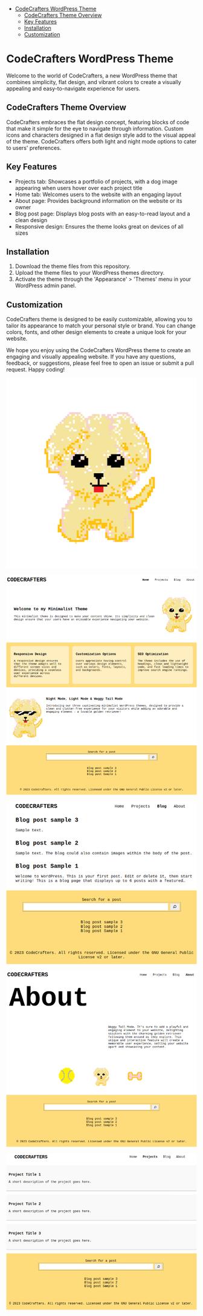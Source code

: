 - [CodeCrafters WordPress Theme](#codecrafters-wordpress-theme)
  * [CodeCrafters Theme Overview](#codecrafters-theme-overview)
  * [Key Features](#key-features)
  * [Installation](#installation)
  * [Customization](#customization)
 

# CodeCrafters WordPress Theme

Welcome to the world of CodeCrafters, a new WordPress theme that combines simplicity, flat design, and vibrant colors to create a visually appealing and easy-to-navigate experience for users.

## CodeCrafters Theme Overview

CodeCrafters embraces the flat design concept, featuring blocks of code that make it simple for the eye to navigate through information. Custom icons and characters designed in a flat design style add to the visual appeal of the theme. CodeCrafters offers both light and night mode options to cater to users' preferences.

## Key Features
- Projects tab: Showcases a portfolio of projects, with a dog image appearing when users hover over each project title
- Home tab: Welcomes users to the website with an engaging layout
- About page: Provides background information on the website or its owner
- Blog post page: Displays blog posts with an easy-to-read layout and a clean design
- Responsive design: Ensures the theme looks great on devices of all sizes

## Installation

1. Download the theme files from this repository.
2. Upload the theme files to your WordPress themes directory.
3. Activate the theme through the 'Appearance' > 'Themes' menu in your WordPress admin panel.

## Customization
CodeCrafters theme is designed to be easily customizable, allowing you to tailor its appearance to match your personal style or brand. You can change colors, fonts, and other design elements to create a unique look for your website.

We hope you enjoy using the CodeCrafters WordPress theme to create an engaging and visually appealing website. If you have any questions, feedback, or suggestions, please feel free to open an issue or submit a pull request. Happy coding!

![alt text](https://github.com/grace-creator/codecrafters-wp/blob/main/images/golden.png)

![alt text](https://github.com/grace-creator/codecrafters-wp/blob/main/images/home-screenshot.png)

![alt text](https://github.com/grace-creator/codecrafters-wp/blob/main/images/blog-Screenshot.png)

![alt text](https://github.com/grace-creator/codecrafters-wp/blob/main/images/about-Screenshot.png)

![alt text](https://github.com/grace-creator/codecrafters-wp/blob/main/images/project-screenshot.png)
